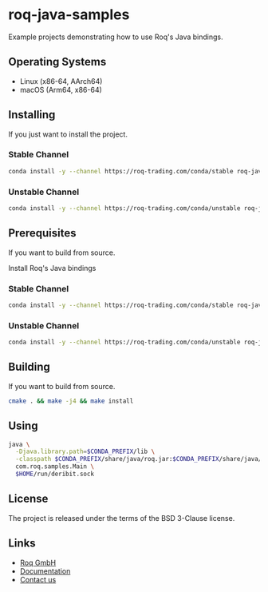 # roq-java-samples

Example projects demonstrating how to use Roq's Java bindings.


## Operating Systems

* Linux (x86-64, AArch64)
* macOS (Arm64, x86-64)


## Installing

If you just want to install the project.

### Stable Channel

```bash
conda install -y --channel https://roq-trading.com/conda/stable roq-java-samples
```

### Unstable Channel

```bash
conda install -y --channel https://roq-trading.com/conda/unstable roq-java-samples
```


## Prerequisites

If you want to build from source.

Install Roq's Java bindings

### Stable Channel

```bash
conda install -y --channel https://roq-trading.com/conda/stable roq-java
```

### Unstable Channel

```bash
conda install -y --channel https://roq-trading.com/conda/unstable roq-java
```


## Building

If you want to build from source.

```bash
cmake . && make -j4 && make install
```


## Using

```bash
java \
  -Djava.library.path=$CONDA_PREFIX/lib \
  -classpath $CONDA_PREFIX/share/java/roq.jar:$CONDA_PREFIX/share/java/roq-samples.jar \
  com.roq.samples.Main \
  $HOME/run/deribit.sock
```

## License

The project is released under the terms of the BSD 3-Clause license.


## Links

* [Roq GmbH](https://roq-trading.com/)
* [Documentation](https://roq-trading.com/docs/)
* [Contact us](mailto:info@roq-trading.com)
